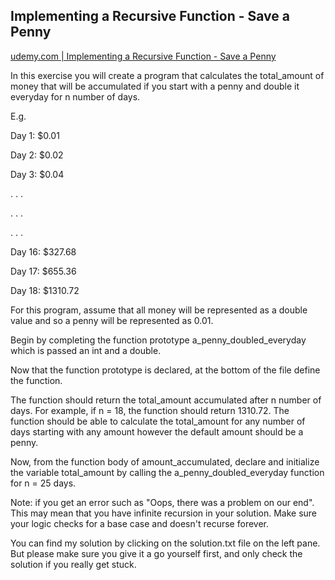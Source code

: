 ## Implementing a Recursive Function - Save a Penny

[udemy.com | Implementing a Recursive Function - Save a Penny](https://www.udemy.com/course/beginning-c-plus-plus-programming/learn/quiz/4473892#questions)

In this exercise you will create a program that calculates the total_amount of money that will be accumulated if you start with a penny and double it everyday for n number of days.

E.g.

Day 1: $0.01

Day 2: $0.02

Day 3: $0.04

. . .

. . .

. . .

Day 16: $327.68

Day 17: $655.36

Day 18: $1310.72

For this program, assume that all money will be represented as a double value and so a penny will be represented as 0.01.

Begin by completing the function prototype a_penny_doubled_everyday which is passed an int and a double.

Now that the function prototype is declared, at the bottom of the file define the function.

The function should return the total_amount accumulated after n number of days. For example, if n = 18, the function should return 1310.72. The function should be able to calculate the total_amount for any number of days starting with any amount however the default amount should be a penny.

Now, from the function body of amount_accumulated, declare and initialize the variable total_amount by calling the a_penny_doubled_everyday function for n = 25 days.

Note: if you get an error such as "Oops, there was a problem on our end". This may mean that you have infinite recursion in your solution. Make sure your logic checks for a base case and doesn't recurse forever.

You can find my solution by clicking on the solution.txt file on the left pane. But please make sure you give it a go yourself first, and only check the solution if you really get stuck.